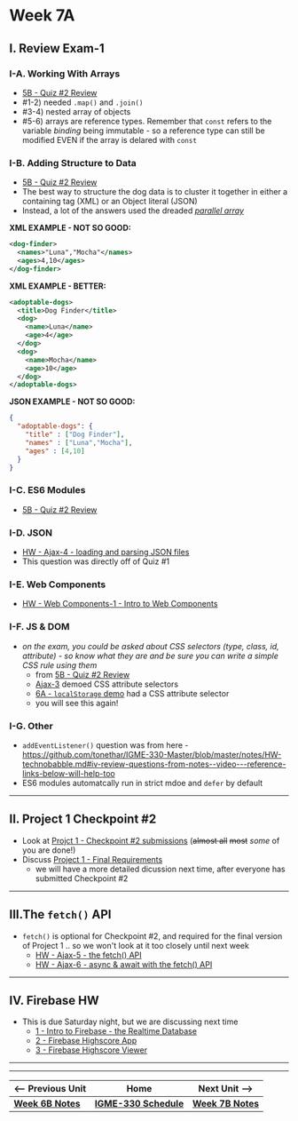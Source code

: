 # Week 7A

## I. Review Exam-1

### I-A. Working With Arrays

- [5B - Quiz #2 Review](https://github.com/tonethar/IGME-330-Spring-2022/blob/main/weekly/05B.md#part-a---string-production)
- #1-2) needed `.map()` and `.join()`
- #3-4) nested array of objects
- #5-6) arrays are reference types. Remember that `const` refers to the variable *binding* being immutable - so a reference type can still be modified EVEN if the array is delared with `const`

### I-B. Adding Structure to Data

- [5B - Quiz #2 Review](05B.md#part-b---adding-structure-to-data)
- The best way to structure the dog data is to cluster it together in either a containing tag (XML) or an Object literal (JSON)
- Instead, a lot of the answers used the dreaded [*parallel array*](https://en.wikipedia.org/wiki/Parallel_array)

**XML EXAMPLE - NOT SO GOOD:**

```xml
<dog-finder>
  <names>"Luna","Mocha"</names>
  <ages>4,10</ages>
</dog-finder>
```

**XML EXAMPLE - BETTER:**

```xml
<adoptable-dogs>
  <title>Dog Finder</title>
  <dog>
    <name>Luna</name>
    <age>4</age>
  </dog>
  <dog>
    <name>Mocha</name>
    <age>10</age>
  </dog>
</adoptable-dogs>
```

**JSON EXAMPLE - NOT SO GOOD:**

```json
{
  "adoptable-dogs": {
    "title" : ["Dog Finder"],
    "names" : ["Luna","Mocha"],
    "ages" : [4,10]
  }
}
```

### I-C. ES6 Modules

- [5B - Quiz #2 Review](05B.md#part-c---es6-modules)

### I-D. JSON

- [HW - Ajax-4 - loading and parsing JSON files](https://github.com/tonethar/IGME-330-Master/blob/master/notes/HW-ajax-4.md)
- This question was directly off of Quiz #1


### I-E. Web Components

- [HW - Web Components-1 - Intro to Web Components](https://github.com/tonethar/IGME-330-Master/blob/master/notes/HW-wc-1.md)

### I-F. JS & DOM

- *on the exam, you could be asked about CSS selectors (type, class, id, attribute) - so know what they are and be sure you can write a simple CSS rule using them*
  - from [5B - Quiz #2 Review](05B.md#part-g---fix-the-code)
  - [Ajax-3](https://github.com/tonethar/IGME-330-Master/blob/master/notes/HW-ajax-3.md) demoed CSS attribute selectors
  - [6A - `localStorage` demo](06A.md#iv-localstorage-demo) had a CSS attribute selector
  - you will see this again!

### I-G. Other

- `addEventListener()` question was from here - https://github.com/tonethar/IGME-330-Master/blob/master/notes/HW-technobabble.md#iv-review-questions-from-notes--video---reference-links-below-will-help-too
- ES6 modules automatcally run in strict mdoe and `defer` by default


<hr>

## II. Project 1 Checkpoint #2

- Look at [Projct 1 - Checkpoint #2 submissions](https://github.com/tonethar/IGME-330-Spring-2022/blob/main/projects/p1-checkpoint-2.md#i-checkpoint-rubric-first) (~~almost all~~ ~~most~~ *some* of you are done!)
- Discuss [Project 1 - Final Requirements]()
  - we will have a more detailed dicussion next time, after everyone has submitted Checkpoint #2

<hr>

## III.The `fetch()` API

- `fetch()` is optional for Checkpoint #2, and required for the final version of Project 1 .. so we won't look at it too closely until next week
  - [HW - Ajax-5 - the fetch() API](https://github.com/tonethar/IGME-330-Master/blob/master/notes/HW-ajax-5.md)
  - [HW - Ajax-6 - async & await with the fetch() API](https://github.com/tonethar/IGME-330-Master/blob/master/notes/HW-ajax-6.md)

<hr>

## IV. Firebase HW
- This is due Saturday night, but we are discussing next time
  - [1 - Intro to Firebase - the Realtime Database](https://github.com/tonethar/IGME-330-Master/blob/master/notes/firebase-1.md)
  - [2 - Firebase Highscore App](https://github.com/tonethar/IGME-330-Master/blob/master/notes/firebase-2.md)
  - [3 - Firebase Highscore Viewer](https://github.com/tonethar/IGME-330-Master/blob/master/notes/firebase-3.md)

<hr><hr>

| <-- Previous Unit | Home | Next Unit -->
| --- | --- | --- 
| [**Week 6B Notes**](06B.md)     |  [**IGME-330 Schedule**](../schedule.md) | [**Week 7B Notes**](07B.md) 
